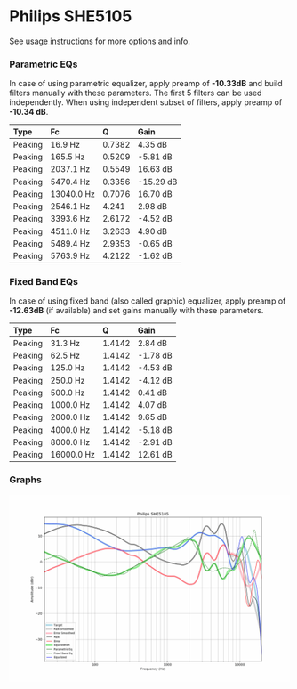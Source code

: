 # Philips SHE5105
See [usage instructions](https://github.com/jaakkopasanen/AutoEq#usage) for more options and info.

### Parametric EQs
In case of using parametric equalizer, apply preamp of **-10.33dB** and build filters manually
with these parameters. The first 5 filters can be used independently.
When using independent subset of filters, apply preamp of **-10.34 dB**.

| Type    | Fc         |      Q | Gain      |
|:--------|:-----------|:-------|:----------|
| Peaking | 16.9 Hz    | 0.7382 | 4.35 dB   |
| Peaking | 165.5 Hz   | 0.5209 | -5.81 dB  |
| Peaking | 2037.1 Hz  | 0.5549 | 16.63 dB  |
| Peaking | 5470.4 Hz  | 0.3356 | -15.29 dB |
| Peaking | 13040.0 Hz | 0.7076 | 16.70 dB  |
| Peaking | 2546.1 Hz  | 4.241  | 2.98 dB   |
| Peaking | 3393.6 Hz  | 2.6172 | -4.52 dB  |
| Peaking | 4511.0 Hz  | 3.2633 | 4.90 dB   |
| Peaking | 5489.4 Hz  | 2.9353 | -0.65 dB  |
| Peaking | 5763.9 Hz  | 4.2122 | -1.62 dB  |

### Fixed Band EQs
In case of using fixed band (also called graphic) equalizer, apply preamp of **-12.63dB**
(if available) and set gains manually with these parameters.

| Type    | Fc         |      Q | Gain     |
|:--------|:-----------|:-------|:---------|
| Peaking | 31.3 Hz    | 1.4142 | 2.84 dB  |
| Peaking | 62.5 Hz    | 1.4142 | -1.78 dB |
| Peaking | 125.0 Hz   | 1.4142 | -4.53 dB |
| Peaking | 250.0 Hz   | 1.4142 | -4.12 dB |
| Peaking | 500.0 Hz   | 1.4142 | 0.41 dB  |
| Peaking | 1000.0 Hz  | 1.4142 | 4.07 dB  |
| Peaking | 2000.0 Hz  | 1.4142 | 9.65 dB  |
| Peaking | 4000.0 Hz  | 1.4142 | -5.18 dB |
| Peaking | 8000.0 Hz  | 1.4142 | -2.91 dB |
| Peaking | 16000.0 Hz | 1.4142 | 12.61 dB |

### Graphs
![](./Philips%20SHE5105.png)